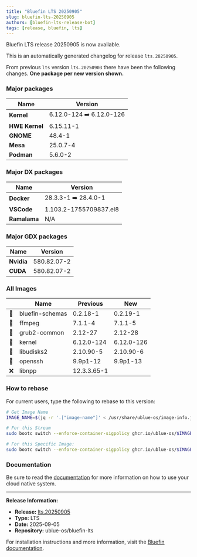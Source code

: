 ```yaml
---
title: "Bluefin LTS 20250905"
slug: bluefin-lts-20250905
authors: [bluefin-lts-release-bot]
tags: [release, bluefin, lts]
---
```


Bluefin LTS release 20250905 is now available.

<!--truncate-->

This is an automatically generated changelog for release `lts.20250905`.

From previous `lts` version `lts.20250903` there have been the following changes. **One package per new version shown.**

### Major packages
| Name | Version |
| --- | --- |
| **Kernel** | 6.12.0-124 ➡️ 6.12.0-126 |
| **HWE Kernel** | 6.15.11-1 |
| **GNOME** | 48.4-1 |
| **Mesa** | 25.0.7-4 |
| **Podman** | 5.6.0-2 |

### Major DX packages
| Name | Version |
| --- | --- |
| **Docker** | 28.3.3-1 ➡️ 28.4.0-1 |
| **VSCode** | 1.103.2-1755709837.el8 |
| **Ramalama** | N/A |

### Major GDX packages
| Name | Version |
| --- | --- |
| **Nvidia** | 580.82.07-2 |
| **CUDA** | 580.82.07-2 |

### All Images
| | Name | Previous | New |
| --- | --- | --- | --- |
| 🔄 | bluefin-schemas | 0.2.18-1 | 0.2.19-1 |
| 🔄 | ffmpeg | 7.1.1-4 | 7.1.1-5 |
| 🔄 | grub2-common | 2.12-27 | 2.12-28 |
| 🔄 | kernel | 6.12.0-124 | 6.12.0-126 |
| 🔄 | libudisks2 | 2.10.90-5 | 2.10.90-6 |
| 🔄 | openssh | 9.9p1-12 | 9.9p1-13 |
| ❌ | libnpp | 12.3.3.65-1 | |



### How to rebase
For current users, type the following to rebase to this version:
```bash
# Get Image Name
IMAGE_NAME=$(jq -r '.["image-name"]' < /usr/share/ublue-os/image-info.json)

# For this Stream
sudo bootc switch --enforce-container-sigpolicy ghcr.io/ublue-os/$IMAGE_NAME:lts

# For this Specific Image:
sudo bootc switch --enforce-container-sigpolicy ghcr.io/ublue-os/$IMAGE_NAME:lts.20250905
```

### Documentation
Be sure to read the [documentation](https://docs.projectbluefin.io/lts) for more information
on how to use your cloud native system.

---

**Release Information:**
- **Release:** [lts.20250905](https://github.com/ublue-os/bluefin-lts/releases/tag/lts.20250905)
- **Type:** LTS
- **Date:** 2025-09-05
- **Repository:** ublue-os/bluefin-lts

For installation instructions and more information, visit the [Bluefin documentation](https://docs.projectbluefin.io/).
